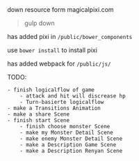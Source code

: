 ## 
down resource form magicalpixi.com

 > gulp down

has added pixi in `/public/bower_components`

use `bower install` to install pixi

has added webpack for `/public/js/`

TODO:

	- finish logicalflow of game
		- attack and hit will discrease hp
		- Turn-basierte logicalflow
	- make a Transitions Animation
	- make a share Scene
	- finish start Scene
		- finish choose monster Scene
		- make my Monster Detail Scene
 		- make enemy Monster Detail Scene
		- make a Description Game Scene
		- make a Description Renyan Scene

